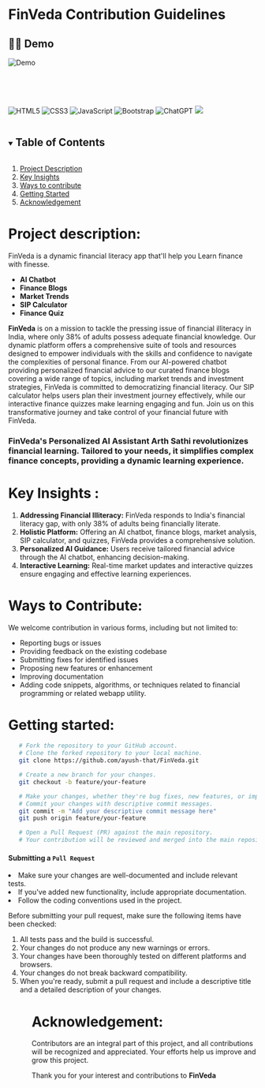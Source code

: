 
# FinVeda Contribution Guidelines
## 👨‍💻 Demo

![Demo](https://raw.githubusercontent.com/ayush-that/FinVeda/main/assets/images/header-hero.png)

<br>
<br>
<br>

![HTML5](https://img.shields.io/badge/html5-%23E34F26.svg?style=for-the-badge&logo=html5&logoColor=white)
![CSS3](https://img.shields.io/badge/css3-%231572B6.svg?style=for-the-badge&logo=css3&logoColor=white)
![JavaScript](https://img.shields.io/badge/javascript-%23323330.svg?style=for-the-badge&logo=javascript&logoColor=%23F7DF1E)
![Bootstrap](https://img.shields.io/badge/bootstrap-%238511FA.svg?style=for-the-badge&logo=bootstrap&logoColor=white)
![ChatGPT](https://img.shields.io/badge/chatGPT-74aa9c?style=for-the-badge&logo=openai&logoColor=white)
<img src="https://img.shields.io/github/last-commit/Sanjayviswa/Stackoverflow-Analysis">


<!-- TABLE OF CONTENTS -->

<details open="open">
  <summary><h2 style="display: inline-block">Table of Contents</h2></summary>
  <ol>
    <li>
      <a href="#1 Project Description">Project Description</a>
    </li>
    <li>
      <a href="#2 Key Insights">Key Insights</a>
    </li>
     <li>
      <a href="#3 Ways to contribute">Ways to contribute</a>
    </li>
    <li>
      <a href="#4 Getting Started">Getting Started</a>
    </li>
     <li>
      <a href="#5 Acknowledgement">Acknowledgement</a>
    </li>
</details>


# <a name="1 Project Description">Project description:</a>



FinVeda is a dynamic financial literacy app that'll help you Learn finance with finesse.
- <strong>AI Chatbot 
- Finance Blogs
- Market Trends
- SIP Calculator
- Finance Quiz</strong>

<strong>FinVeda</strong> is on a mission to tackle the pressing issue of financial illiteracy in India, where only 38% of adults possess adequate financial knowledge. Our dynamic platform offers a comprehensive suite of tools and resources designed to empower individuals with the skills and confidence to navigate the complexities of personal finance. From our AI-powered chatbot providing personalized financial advice to our curated finance blogs covering a wide range of topics, including market trends and investment strategies, FinVeda is committed to democratizing financial literacy. Our SIP calculator helps users plan their investment journey effectively, while our interactive finance quizzes make learning engaging and fun. Join us on this transformative journey and take control of your financial future with FinVeda.
### FinVeda's Personalized AI Assistant Arth Sathi revolutionizes financial learning. Tailored to your needs, it simplifies complex finance concepts, providing a dynamic learning experience. 

# <a name="2 Key Insights">Key Insights :</a>

1.  **Addressing Financial Illiteracy:** FinVeda responds to India's financial literacy gap, with only 38% of adults being financially literate.
2.  **Holistic Platform:** Offering an AI chatbot, finance blogs, market analysis, SIP calculator, and quizzes, FinVeda provides a comprehensive solution.
3.  **Personalized AI Guidance:** Users receive tailored financial advice through the AI chatbot, enhancing decision-making.
4.  **Interactive Learning:** Real-time market updates and interactive quizzes ensure engaging and effective learning experiences.

# <a name="3 Ways to contribute">Ways to Contribute:</a>

We welcome contribution in various forms, including but not limited to:

- Reporting bugs or issues 
- Providing feedback on the existing codebase
- Submitting fixes for identified issues
- Proposing new features or enhancement
- Improving documentation
- Adding code snippets, algorithms, or techniques related
to financial programming or related webapp utility.


# <a name="4 Getting Started">Getting started:</a>


```bash
   # Fork the repository to your GitHub account.
   # Clone the forked repository to your local machine.
   git clone https://github.com/ayush-that/FinVeda.git

   # Create a new branch for your changes.
   git checkout -b feature/your-feature

   # Make your changes, whether they're bug fixes, new features, or improvements.
   # Commit your changes with descriptive commit messages.
   git commit -m "Add your descriptive commit message here"
   git push origin feature/your-feature

   # Open a Pull Request (PR) against the main repository.
   # Your contribution will be reviewed and merged into the main repository.
   ```
   #### Submitting a `Pull Request`

<li>Make sure your changes are well-documented and include relevant tests.</li>
<li>If you've added new functionality, include appropriate documentation.</li>
<li>Follow the coding conventions used in the project.</li>

<p>Before submitting your pull request, make sure the following items have been checked:</p>
<ol>
 <li>All tests pass and the build is successful.</li>
 <li>Your changes do not produce any new warnings or errors.</li>
 <li>Your changes have been thoroughly tested on different platforms and browsers.</li>
 <li>Your changes do not break backward compatibility.</li>
 <li>When you're ready, submit a pull request and include a descriptive title and a detailed description of your changes.</li>
<ol>


# <a name="5 Acknowledgement">Acknowledgement:</a>


Contributors are an integral part of this project, and all contributions will be recognized and appreciated. Your efforts help us improve and grow this project.

<p>Thank you for your interest and contributions to <b>FinVeda</b></p>


